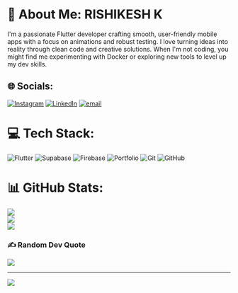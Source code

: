 # 💫 About Me: RISHIKESH K
I'm a passionate Flutter developer crafting smooth, user-friendly mobile apps with a focus on animations and robust testing. I love turning ideas into reality through clean code and creative solutions. When I'm not coding, you might find me experimenting with Docker or exploring new tools to level up my dev skills.


## 🌐 Socials:
[![Instagram](https://img.shields.io/badge/Instagram-%23E4405F.svg?logo=Instagram&logoColor=white)](https://www.instagram.com/rishikesh_richi/) [![LinkedIn](https://img.shields.io/badge/LinkedIn-%230077B5.svg?logo=linkedin&logoColor=white)](https://linkedin.com/in/www.linkedin.com/in/rishikesh-k-richi) [![email](https://img.shields.io/badge/Email-D14836?logo=gmail&logoColor=white)](mailto:rishikeshdeveloperrichi@gmail.com) 

# 💻 Tech Stack:
![Flutter](https://img.shields.io/badge/Flutter-%2302569B.svg?style=for-the-badge&logo=Flutter&logoColor=white) ![Supabase](https://img.shields.io/badge/Supabase-3ECF8E?style=for-the-badge&logo=supabase&logoColor=white) ![Firebase](https://img.shields.io/badge/firebase-a08021?style=for-the-badge&logo=firebase&logoColor=ffcd34) ![Portfolio](https://img.shields.io/badge/Portfolio-%23000000.svg?style=for-the-badge&logo=firefox&logoColor=#FF7139) ![Git](https://img.shields.io/badge/git-%23F05033.svg?style=for-the-badge&logo=git&logoColor=white) ![GitHub](https://img.shields.io/badge/github-%23121011.svg?style=for-the-badge&logo=github&logoColor=white)
# 📊 GitHub Stats:
![](https://github-readme-stats.vercel.app/api?username=rishikesh-dev&theme=dark&hide_border=false&include_all_commits=true&count_private=true)<br/>
![](https://nirzak-streak-stats.vercel.app/?user=rishikesh-dev&theme=dark&hide_border=false)<br/>
![](https://github-readme-stats.vercel.app/api/top-langs/?username=rishikesh-dev&theme=dark&hide_border=false&include_all_commits=true&count_private=true&layout=compact)

### ✍️ Random Dev Quote
![](https://quotes-github-readme.vercel.app/api?type=horizontal&theme=radical)

---
[![](https://visitcount.itsvg.in/api?id=rishikesh-dev&icon=0&color=0)](https://visitcount.itsvg.in)

<!-- Proudly created with GPRM ( https://gprm.itsvg.in ) -->
